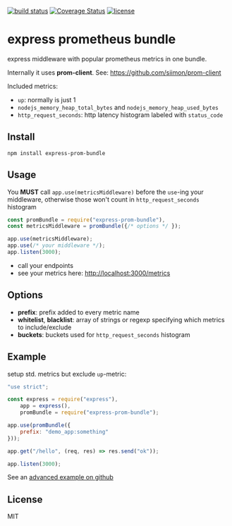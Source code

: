 [![build status](https://travis-ci.org/jochen-schweizer/express-prom-bundle.png)](https://travis-ci.org/jochen-schweizer/express-prom-bundle) [![Coverage Status](https://coveralls.io/repos/github/jochen-schweizer/express-prom-bundle/badge.svg?branch=master)](https://coveralls.io/github/jochen-schweizer/express-prom-bundle?branch=master) [![license](https://img.shields.io/github/license/mashape/apistatus.svg?maxAge=2592000)](https://www.tldrlegal.com/l/mit)

# express prometheus bundle

express middleware with popular prometheus metrics in one bundle.

Internally it uses **prom-client**. See: https://github.com/siimon/prom-client

Included metrics:
    
* `up`: normally is just 1
* `nodejs_memory_heap_total_bytes` and `nodejs_memory_heap_used_bytes`
* `http_request_seconds`: http latency histogram labeled with `status_code`

## Install

```
npm install express-prom-bundle
```

## Usage

You **MUST** call `app.use(metricsMiddleware)` before the `use`-ing your middleware,
otherwise those won't count in `http_request_seconds` histogram

```javascript
const promBundle = require("express-prom-bundle"),
const metricsMiddleware = promBundle({/* options */ });

app.use(metricsMiddleware);
app.use(/* your middleware */);
app.listen(3000);
```

* call your endpoints
* see your metrics here: [http://localhost:3000/metrics](http://localhost:3000/metrics)

## Options

 * **prefix**:  prefix added to every metric name
 * **whitelist**, **blacklist**: array of strings or regexp specifying which metrics to include/exclude
 * **buckets**: buckets used for `http_request_seconds` histogram

## Example

setup std. metrics but exclude `up`-metric:

```javascript
"use strict";

const express = require("express"),
    app = express(),
    promBundle = require("express-prom-bundle");

app.use(promBundle({
    prefix: "demo_app:something"
}));

app.get("/hello", (req, res) => res.send("ok"));

app.listen(3000);
```

See an [advanced example on github](https://github.com/jochen-schweizer/express-prom-bundle/blob/master/advanced-example.js)

## License

MIT
